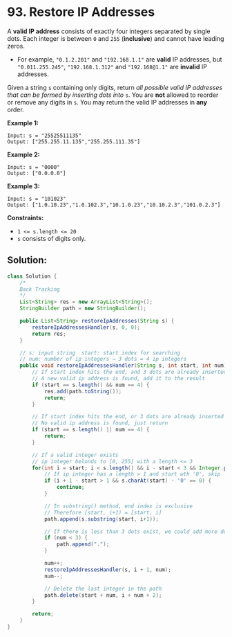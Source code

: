 # 93. Restore IP Addresses



A **valid IP address** consists of exactly four integers separated by single dots. Each integer is between `0` and `255` (**inclusive**) and cannot have leading zeros.

- For example, `"0.1.2.201"` and `"192.168.1.1"` are **valid** IP addresses, but `"0.011.255.245"`, `"192.168.1.312"` and `"192.168@1.1"` are **invalid** IP addresses.

Given a string `s` containing only digits, return *all possible valid IP addresses that can be formed by inserting dots into* `s`. You are **not** allowed to reorder or remove any digits in `s`. You may return the valid IP addresses in **any** order.

 

**Example 1:**

```
Input: s = "25525511135"
Output: ["255.255.11.135","255.255.111.35"]
```

**Example 2:**

```
Input: s = "0000"
Output: ["0.0.0.0"]
```

**Example 3:**

```
Input: s = "101023"
Output: ["1.0.10.23","1.0.102.3","10.1.0.23","10.10.2.3","101.0.2.3"]
```

 

**Constraints:**

- `1 <= s.length <= 20`
- `s` consists of digits only.



## Solution:

```java
class Solution {
    /*
    Back Tracking
    */
    List<String> res = new ArrayList<String>();
    StringBuilder path = new StringBuilder();

    public List<String> restoreIpAddresses(String s) {
        restoreIpAddressesHandler(s, 0, 0);
        return res;
    }

    // s: input string  start: start index for searching
    // num: number of ip integers → 3 dots = 4 ip integers
    public void restoreIpAddressesHandler(String s, int start, int num) {
        // If start index hits the end, and 3 dots are already inserted
        // A new valid ip address is found, add it to the result
        if (start == s.length() && num == 4) {
            res.add(path.toString());
            return;
        }

        // If start index hits the end, or 3 dots are already inserted
        // No valid ip address is found, just return
        if (start == s.length() || num == 4) {
            return;
        }

        // If a valid integer exists
        // ip integer belonds to [0, 255] with a length <= 3
        for(int i = start; i < s.length() && i - start < 3 && Integer.parseInt(s.substring(start, i + 1)) >= 0 && Integer.parseInt(s.substring(start, i + 1)) <= 255; i++) {
            // If ip integer has a length > 1 and start wth '0', skip
            if (i + 1 - start > 1 && s.charAt(start) - '0' == 0) {
				continue;
			}

            // In substring() method, end index is exclusive
            // Therefore [start, i+1) = [start, i]
            path.append(s.substring(start, i+1));

            // If there is less than 3 dots exist, we could add more dots here
            if (num < 3) {
                path.append(".");
            }

            num++;
            restoreIpAddressesHandler(s, i + 1, num);
            num--;

            // Delete the last integer in the path
            path.delete(start + num, i + num + 2);
        }

        return;
    }
}
```

